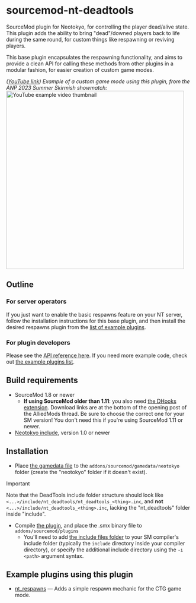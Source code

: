 # sourcemod-nt-deadtools
SourceMod plugin for Neotokyo, for controlling the player dead/alive state. This plugin adds the ability to bring "dead"/downed players back to life during the same round, for custom things like respawning or reviving players.

This base plugin encapsulates the respawning functionality, and aims to provide a clean API for calling these methods from other plugins in a modular fashion, for easier creation of custom game modes.

*([YouTube link](https://www.youtube.com/watch?v=ncVmKLMM7bk&list=PLtWzsvsEHmmDjrtEOYeusjBBF3eWUPD59)) Example of a custom game mode using this plugin, from the ANP 2023 Summer Skirmish showmatch:*
<a target="_blank" href="https://www.youtube.com/watch?v=ncVmKLMM7bk&list=PLtWzsvsEHmmDjrtEOYeusjBBF3eWUPD59"><img alt="YouTube example video thumbnail" src="https://i.ytimg.com/vi/ncVmKLMM7bk/maxresdefault.jpg" width="480" /></a>

## Outline

### For server operators
If you just want to enable the basic respawns feature on your NT server, follow the installation instructions for this base plugin, and then install the desired respawns plugin from the [list of example plugins](#example-plugins-using-this-plugin).

### For plugin developers
Please see the [API reference here](https://github.com/Rainyan/sourcemod-nt-deadtools/blob/main/addons/sourcemod/scripting/include/nt_deadtools/nt_deadtools_natives.inc). If you need more example code, check out [the example plugins list](#example-plugins-using-this-plugin).

## Build requirements
* SourceMod 1.8 or newer <!-- TODO: SM 1.7.3 compiles successfully, but can we support it?? -->
  * **If using SourceMod older than 1.11**: you also need [the DHooks extension](https://forums.alliedmods.net/showpost.php?p=2588686). Download links are at the bottom of the opening post of the AlliedMods thread. Be sure to choose the correct one for your SM version! You don't need this if you're using SourceMod 1.11 or newer.
* [Neotokyo include](https://github.com/softashell/sourcemod-nt-include), version 1.0 or newer

## Installation
* Place [the gamedata file](addons/sourcemod/gamedata/neotokyo/) to the `addons/sourcemod/gamedata/neotokyo` folder (create the "neotokyo" folder if it doesn't exist).
> [!IMPORTANT]  
> Note that the DeadTools include folder structure should look like `<...>/include/nt_deadtools/nt_deadtools_<thing>.inc`, and **not** `<...>/include/nt_deadtools_<thing>.inc`, lacking the "nt_deadtools" folder inside "include".
* Compile [the plugin](addons/sourcemod/scripting), and place the .smx binary file to `addons/sourcemod/plugins`
  * You'll need to add [the include files folder](addons/sourcemod/scripting/include) to your SM compiler's include folder (typically the `include` directory inside your compiler directory), or specify the additional include directory using the `-i <path>` argument syntax.



## Example plugins using this plugin
* [nt_respawns](https://github.com/Rainyan/sourcemod-nt-respawns) — Adds a simple respawn mechanic for the CTG game mode.
